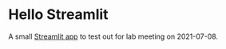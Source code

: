 # Hello Streamlit

A small [Streamlit app](https://www.streamlit.io/) to test out
for lab meeting on 2021-07-08.
